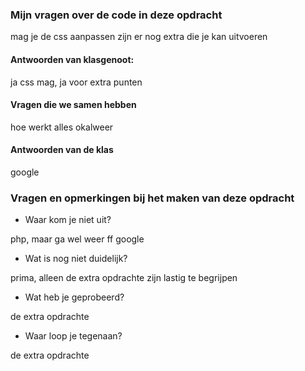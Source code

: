 ### Mijn vragen over de code in deze opdracht

mag je de css aanpassen 
zijn er nog extra die je kan uitvoeren

#### Antwoorden van klasgenoot: 

ja css mag,
ja voor extra punten

#### Vragen die we samen hebben

hoe werkt alles okalweer 

#### Antwoorden van de klas

google

### Vragen en opmerkingen bij het maken van deze opdracht
- Waar kom je niet uit? 

php, maar ga wel weer ff google 

- Wat is nog niet duidelijk?

prima, alleen de extra opdrachte zijn lastig te begrijpen

- Wat heb je geprobeerd?

de extra opdrachte

- Waar loop je tegenaan?


de extra opdrachte
